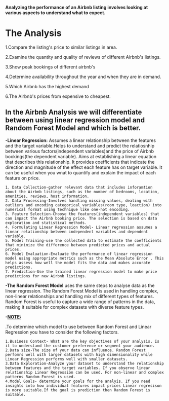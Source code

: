 
<b>Analyzing the performance of an Airbnb listing involves looking at various aspects to understand what to expect.</b>


# The Analysis
1.Compare the listing's price to similar listings in area.

2.Examine the quantity and quality of reviews of different Airbnb's listings.

3.Show peak bookings of different airbnb's

4.Determine availability throughout the year and when they are in demand.

5.Which Airbnb has the highest demand 

6.The Airbnb's prices from expensive to cheapest.
   
   ## In the Airbnb Analysis  we will differentiate between using linear regression model and Random Forest Model and which is better.

   <b>-Linear Regression:</b>
   Assumes a linear relationship between the features and the target variable.Helps to understand and predict the relatiosnhip between various factors(independent variables)and the price of Airbnb bookings(the dependent variable). Aims at establishing a linear equation that describes this relationship.
   It provides coefficients that indicate the direction and magnitude of the effect each feature has on target variable. It can be useful when you wnat to quantify and explain the impact of each feature on price.

    1. Data Collection-gather relevant data that includes inforamtion about the Airbnb listings, such as the number of bedrooms, location, amenities, reviews, host information.
    2. Data Processing-Involves handling missing values, dealing with outliers and encoding categorical variables(room type, loaction) into numerical format using technique like one-hot encoding.
    3. Feature Selection-Choose the features(independent variables) that can impact the Airbnb booking price. The selection is based on data exploration and statistical methods.
    4. Formulating Linear Regression Model- Linear regression assumes a linear relationship between independent variables and dependent variable.
    5. Model Training-use the collected data to estimate the coefficients that minimize the difference between predicted prices and actual prices. 
    6. Model Evaluation-Evaluate the performance of linear regression model using appropriate metrics such as the Mean Absolute Error . This helps assess how well the model fits the data and makes accurate predictions.
    7. Prediction-Use the trained linear regression model to make price predictions for new Airbnb listings.

<b>-The Random Forest Model</b> uses the same steps to analyse data as the linear regression. The Random Forest Model is used in handling complex, non-linear relationships and handling mix of different types of features.
Random Forest is useful to capture a wide range of patterns in the data, making it suitable for complex datasets with diverse feature types.

<b>-<u>NOTE:</u></b>

.To determine which model to use between Random Forest and Linear Regression you have to consider the following factors.
 
    1.Business Context- What are the key objectives of your analysis. Is it to understand the customer preference or segment your audience.
    2.Data size-The size of your data can influence. Random Forest perfomrs well with larger datasets with high dimensionality while Linear Regression performs well with smaller datasets.
    3.Data Exploration-Analyze your dataset to understand the relationship between features and the target variables. If you observe linear relationship Linear Regression can be used. For non-linear and complex patterns Random Forest is used.
    4.Model Goals- determine your goals for the analyis. If you need insights into how individual features impact prices Linear regresison is more suitable.If the goal is prediction then Random Forest is suitable.






